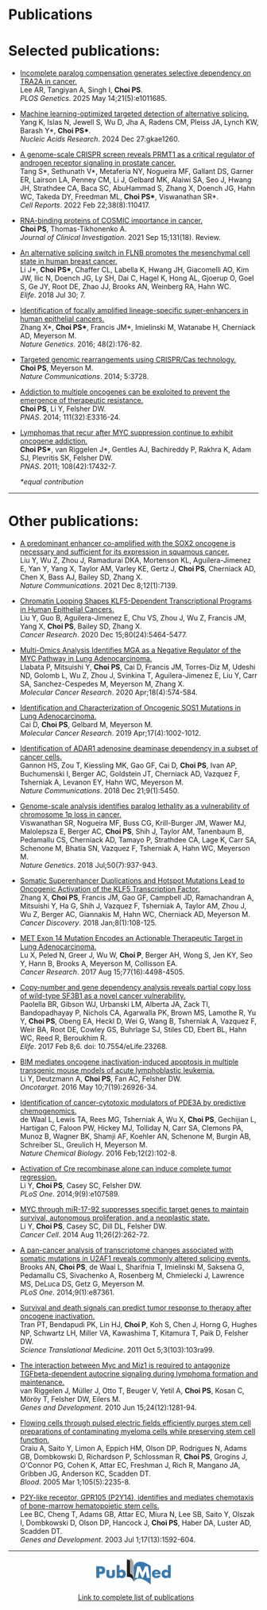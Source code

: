 # Publications

<!---
* <a href="link to pubmed" target="blank">Title</a>  
Author list  
Journal citation  
\
--->
# Selected publications:
* [Incomplete paralog compensation generates selective dependency on TRA2A in cancer.](https://pubmed.ncbi.nlm.nih.gov/40367120/)  
    Lee AR, Tangiyan A, Singh I, **Choi PS**.  
    *PLOS Genetics*. 2025 May 14;21(5):e1011685.

* [Machine learning-optimized targeted detection of alternative splicing.](https://pubmed.ncbi.nlm.nih.gov/39727154/)  
    Yang K, Islas N, Jewell S, Wu D, Jha A, Radens CM, Pleiss JA, Lynch KW, Barash Y\*, **Choi PS\***.  
    *Nucleic Acids Research*. 2024 Dec 27:gkae1260.

* [A genome-scale CRISPR screen reveals PRMT1 as a critical regulator of androgen receptor signaling in prostate cancer.](https://pubmed.ncbi.nlm.nih.gov/35196489/)  
    Tang S\*, Sethunath V\*, Metaferia NY, Nogueira MF, Gallant DS, Garner ER, Lairson LA, Penney CM, Li J, Gelbard MK, Alaiwi SA, Seo J, Hwang JH, Strathdee CA, Baca SC, AbuHammad S, Zhang X, Doench JG, Hahn WC, Takeda DY, Freedman ML, **Choi PS\***, Viswanathan SR\*.  
    *Cell Reports*. 2022 Feb 22;38(8):110417.

* [RNA-binding proteins of COSMIC importance in cancer.](https://pubmed.ncbi.nlm.nih.gov/34523614/)  
    **Choi PS**, Thomas-Tikhonenko A.  
    *Journal of Clinical Investigation*. 2021 Sep 15;131(18). Review.
    
* [An alternative splicing switch in FLNB promotes the mesenchymal cell state in human breast cancer.](https://www.ncbi.nlm.nih.gov/pubmed/30059005)      
    Li J\*, **Choi PS\***, Chaffer CL, Labella K, Hwang JH, Giacomelli AO, Kim JW, Ilic N, Doench JG, Ly SH, Dai C, Hagel K, Hong AL, Gjoerup O, Goel S, Ge JY, Root DE, Zhao JJ, Brooks AN, Weinberg RA, Hahn WC.  
    *Elife*. 2018 Jul 30; 7.

* [Identification of focally amplified lineage-specific super-enhancers in human epithelial cancers.](https://www.ncbi.nlm.nih.gov/pubmed/26656844)  
    Zhang X\*, **Choi PS\***, Francis JM\*, Imielinski M, Watanabe H, Cherniack AD, Meyerson M.  
    *Nature Genetics*. 2016; 48(2):176-82.

* [Targeted genomic rearrangements using CRISPR/Cas technology.](https://www.ncbi.nlm.nih.gov/pubmed/24759083)  
    **Choi PS**, Meyerson M.  
    *Nature Communications*. 2014; 5:3728.

* [Addiction to multiple oncogenes can be exploited to prevent the emergence of therapeutic resistance.](https://www.ncbi.nlm.nih.gov/pubmed/25071175)  
    **Choi PS**, Li Y, Felsher DW.  
    *PNAS*. 2014; 111(32):E3316-24.

* [Lymphomas that recur after MYC suppression continue to exhibit oncogene addiction.](https://www.ncbi.nlm.nih.gov/pubmed/21969595)  
    **Choi PS\***, van Riggelen J\*, Gentles AJ, Bachireddy P, Rakhra K, Adam SJ, Plevritis SK, Felsher DW.  
    *PNAS*. 2011; 108(42):17432-7.

    *\*equal contribution*

---
# Other publications:
* [A predominant enhancer co-amplified with the SOX2 oncogene is necessary and sufficient for its expression in squamous cancer.](https://pubmed.ncbi.nlm.nih.gov/34880227/)  
    Liu Y, Wu Z, Zhou J, Ramadurai DKA, Mortenson KL, Aguilera-Jimenez E, Yan Y, Yang X, Taylor AM, Varley KE, Gertz J, **Choi PS**, Cherniack AD, Chen X, Bass AJ, Bailey SD, Zhang X.  
    *Nature Communications*. 2021 Dec 8;12(1):7139.

* [Chromatin Looping Shapes KLF5-Dependent Transcriptional Programs in Human Epithelial Cancers.](https://pubmed.ncbi.nlm.nih.gov/33115806/)  
    Liu Y, Guo B, Aguilera-Jimenez E, Chu VS, Zhou J, Wu Z, Francis JM, Yang X, **Choi PS**, Bailey SD, Zhang X.  
    *Cancer Research*. 2020 Dec 15;80(24):5464-5477.
    
* [Multi-Omics Analysis Identifies MGA as a Negative Regulator of the MYC Pathway in Lung Adenocarcinoma.](https://pubmed.ncbi.nlm.nih.gov/31862696/)  
    Llabata P, Mitsuishi Y, **Choi PS**, Cai D, Francis JM, Torres-Diz M, Udeshi ND, Golomb L, Wu Z, Zhou J, Svinkina T, Aguilera-Jimenez E, Liu Y, Carr SA, Sanchez-Cespedes M, Meyerson M, Zhang X.   
    *Molecular Cancer Research*. 2020 Apr;18(4):574-584.

* [Identification and Characterization of Oncogenic SOS1 Mutations in Lung Adenocarcinoma.](https://www.ncbi.nlm.nih.gov/pubmed/30635434/)  
    Cai D, **Choi PS**, Gelbard M, Meyerson M.  
    *Molecular Cancer Research*. 2019 Apr;17(4):1002-1012.

* [Identification of ADAR1 adenosine deaminase dependency in a subset of cancer cells.](https://www.ncbi.nlm.nih.gov/pubmed/30575730/)  
    Gannon HS, Zou T, Kiessling MK, Gao GF, Cai D, **Choi PS**, Ivan AP, Buchumenski I, Berger AC, Goldstein JT, Cherniack AD, Vazquez F, Tsherniak A, Levanon EY, Hahn WC, Meyerson M.  
    *Nature Communications*. 2018 Dec 21;9(1):5450.

* [Genome-scale analysis identifies paralog lethality as a vulnerability of chromosome 1p loss in cancer.](https://www.ncbi.nlm.nih.gov/pubmed/29955178/)  
    Viswanathan SR, Nogueira MF, Buss CG, Krill-Burger JM, Wawer MJ, Malolepsza E, Berger AC, **Choi PS**, Shih J, Taylor AM, Tanenbaum B, Pedamallu CS, Cherniack AD, Tamayo P, Strathdee CA, Lage K, Carr SA, Schenone M, Bhatia SN, Vazquez F, Tsherniak A, Hahn WC, Meyerson M.  
    *Nature Genetics*. 2018 Jul;50(7):937-943.

* [Somatic Superenhancer Duplications and Hotspot Mutations Lead to Oncogenic Activation of the KLF5 Transcription Factor.](https://www.ncbi.nlm.nih.gov/pubmed/28963353/)  
    Zhang X, **Choi PS**, Francis JM, Gao GF, Campbell JD, Ramachandran A, Mitsuishi Y, Ha G, Shih J, Vazquez F, Tsherniak A, Taylor AM, Zhou J, Wu Z, Berger AC, Giannakis M, Hahn WC, Cherniack AD, Meyerson M.  
    *Cancer Discovery*. 2018 Jan;8(1):108-125.

* [MET Exon 14 Mutation Encodes an Actionable Therapeutic Target in Lung Adenocarcinoma.](https://www.ncbi.nlm.nih.gov/pubmed/28522754/)  
    Lu X, Peled N, Greer J, Wu W, **Choi P**, Berger AH, Wong S, Jen KY, Seo Y, Hann B, Brooks A, Meyerson M, Collisson EA.  
    *Cancer Research*. 2017 Aug 15;77(16):4498-4505.

* [Copy-number and gene dependency analysis reveals partial copy loss of wild-type SF3B1 as a novel cancer vulnerability.](https://www.ncbi.nlm.nih.gov/pubmed/28177281/)  
    Paolella BR, Gibson WJ, Urbanski LM, Alberta JA, Zack TI, Bandopadhayay P, Nichols CA, Agarwalla PK, Brown MS, Lamothe R, Yu Y, **Choi PS**, Obeng EA, Heckl D, Wei G, Wang B, Tsherniak A, Vazquez F, Weir BA, Root DE, Cowley GS, Buhrlage SJ, Stiles CD, Ebert BL, Hahn WC, Reed R, Beroukhim R.  
    *Elife*. 2017 Feb 8;6. doi: 10.7554/eLife.23268.

* [BIM mediates oncogene inactivation-induced apoptosis in multiple transgenic mouse models of acute lymphoblastic leukemia.](https://www.ncbi.nlm.nih.gov/pubmed/27095570/)  
    Li Y, Deutzmann A, **Choi PS**, Fan AC, Felsher DW.  
    *Oncotarget*. 2016 May 10;7(19):26926-34.

* [Identification of cancer-cytotoxic modulators of PDE3A by predictive chemogenomics.](https://www.ncbi.nlm.nih.gov/pubmed/26656089/)  
    de Waal L, Lewis TA, Rees MG, Tsherniak A, Wu X, **Choi PS**, Gechijian L, Hartigan C, Faloon PW, Hickey MJ, Tolliday N, Carr SA, Clemons PA, Munoz B, Wagner BK, Shamji AF, Koehler AN, Schenone M, Burgin AB, Schreiber SL, Greulich H, Meyerson M.  
    *Nature Chemical Biology*. 2016 Feb;12(2):102-8.

* [Activation of Cre recombinase alone can induce complete tumor regression.](https://www.ncbi.nlm.nih.gov/pubmed/25208064/)  
    Li Y, **Choi PS**, Casey SC, Felsher DW.  
    *PLoS One*. 2014;9(9):e107589.

* [MYC through miR-17-92 suppresses specific target genes to maintain survival, autonomous proliferation, and a neoplastic state.](https://www.ncbi.nlm.nih.gov/pubmed/25117713/)  
    Li Y, **Choi PS**, Casey SC, Dill DL, Felsher DW.  
    *Cancer Cell*. 2014 Aug 11;26(2):262-72.

* [A pan-cancer analysis of transcriptome changes associated with somatic mutations in U2AF1 reveals commonly altered splicing events.](https://www.ncbi.nlm.nih.gov/pubmed/24498085/)  
    Brooks AN, **Choi PS**, de Waal L, Sharifnia T, Imielinski M, Saksena G, Pedamallu CS, Sivachenko A, Rosenberg M, Chmielecki J, Lawrence MS, DeLuca DS, Getz G, Meyerson M.  
    *PLoS One*. 2014;9(1):e87361.

* [Survival and death signals can predict tumor response to therapy after oncogene inactivation.](https://www.ncbi.nlm.nih.gov/pubmed/21974937/)  
    Tran PT, Bendapudi PK, Lin HJ, **Choi P**, Koh S, Chen J, Horng G, Hughes NP, Schwartz LH, Miller VA, Kawashima T, Kitamura T, Paik D, Felsher DW.  
    *Science Translational Medicine*. 2011 Oct 5;3(103):103ra99.
    
* [The interaction between Myc and Miz1 is required to antagonize TGFbeta-dependent autocrine signaling during lymphoma formation and maintenance.](https://www.ncbi.nlm.nih.gov/pubmed/20551174/)  
    van Riggelen J, Müller J, Otto T, Beuger V, Yetil A, **Choi PS**, Kosan C, Möröy T, Felsher DW, Eilers M.  
    *Genes and Development*. 2010 Jun 15;24(12):1281-94.

* [Flowing cells through pulsed electric fields efficiently purges stem cell preparations of contaminating myeloma cells while preserving stem cell function.](https://www.ncbi.nlm.nih.gov/pubmed/15292069/)  
    Craiu A, Saito Y, Limon A, Eppich HM, Olson DP, Rodrigues N, Adams GB, Dombkowski D, Richardson P, Schlossman R, **Choi PS**, Grogins J, O'Connor PG, Cohen K, Attar EC, Freshman J, Rich R, Mangano JA, Gribben JG, Anderson KC, Scadden DT.  
    *Blood*. 2005 Mar 1;105(5):2235-8.

* [P2Y-like receptor, GPR105 (P2Y14), identifies and mediates chemotaxis of bone-marrow hematopoietic stem cells.](https://www.ncbi.nlm.nih.gov/pubmed/12842911/)  
    Lee BC, Cheng T, Adams GB, Attar EC, Miura N, Lee SB, Saito Y, Olszak I, Dombkowski D, Olson DP, Hancock J, **Choi PS**, Haber DA, Luster AD, Scadden DT.  
    *Genes and Development*. 2003 Jul 1;17(13):1592-604.

---
<!--[![](/img/PubMed-Logo_small.png)](https://www.ncbi.nlm.nih.gov/myncbi/browse/collection/48734646/?sort=date&direction=descending)-->

<div style="display:block;text-align:center">
<a href="https://www.ncbi.nlm.nih.gov/myncbi/browse/collection/48734646/?sort=date&direction=descending"><img src=/img/PubMed-Logo_small.png title="Pubmed Bibliography" alt="Pubmed" style="width:150px"></a>

<a class="paper_title" href="https://www.ncbi.nlm.nih.gov/myncbi/browse/collection/48734646/?sort=date&direction=descending"><span style="margin-left:10px">Link to complete list of publications</span></a>
</div>

